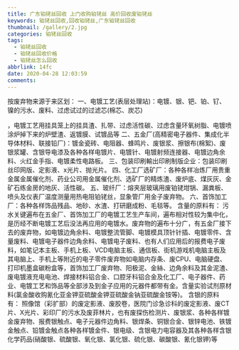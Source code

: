 ```yaml
---
title: 广东铂铑丝回收 上门收购铂铑丝 高价回收废铂铑丝
keywords: 铂铑丝回收,回收铂铑丝,广东铂铑丝回收
thumbnail: /gallery/2.jpg
categories: 铂铑丝回收
tags:
  - 铂铑丝回收
  - 铂铑丝回收价格
  - 铂铑丝怎么回收
abbrlink: 14fc
date: 2020-04-28 12:03:59
comments:
---
```


按废弃物来源于来区划：
一、电镀工艺(表层处理站)：电镀、银、钯、铂、钌、镍的污水、废料、过虑试过的过滤芯(棉芯、炭芯)
<!--more-->
，电镀工艺用挂具笼上的挂具渣、扎带、过虑活性碳、过虑含量环氧树脂、电镀喷涂炉掉下来的炉壁渣、返镀膜、试镀品等
二、五金厂(高精密电子器件、集成化半导体材料、联接铅厂)：镀金瓷砖、电阻器、蜂鸣片、废银浆、擦银布(棉絮)、废银浆罐、含银导电漆及各种各样电镀片、电镀针、电镀射频连接器、电镀边角余料、火红金手指、电镀柔性电路板。
三、包装印刷輸出印刷制版企业：包装印刷丝印网版、定影液、x光片、抛光片。
四、化工厂选矿厂：各种各样冶炼厂用贵重金属金属催化剂、药业公司用金属催化剂、选矿厂的精炼渣、废炉底、煤灰灰、金矿石练金房的地灰、活性碳。
五、玻纤厂：熔夹层玻璃用废铂铑坩锅、漏粪板、喷头及仪表厂温度测量用热电阻铂铑丝，显象管厂用金子废弃物。
六、首饰加工厂：各种各样饰品残品、地砂、水渣、打研磨成粉、毛毯等。
含量的原料有：
污水关键遍布在五金厂、首饰加工厂的电镀工艺生产车间，遍布相对性较为集中化，是历经不断电镀工艺后没法再应用的电镀水。废弃物的遍布十分广，有五金厂接下去的废弃物，如电镀边角余料、电镀整流管脚、电镀模具顶针针插、电镀零件、含量废料、电镀电子器件边角余料、电镀电子废料、也有人们应用后的报费电子废料，如笔记本主板、手机上板、VCD电脑主板、通信板、街机游戏机电脑主板及其电脑上、手机上等附近的电子零件废弃物如电脑内存条、废CPU、电脑硬盘、打印机墨盒碳粉盒等，首饰加工厂废弃物、阳极泥、金絲、边角余料及其金泥渣、废电镀液充电电池、焊接材料铝合金、口腔牙科铝合金及化工厂、电子器件、药业、电镀工艺和饰品等全部涉及到金子应用的元器件都带有金。含量实验试剂原材料(氯金酸收购氰化亚金钾亚硫酸金钾亚硫酸金钠亚硫酸金铵等)。
含银的原料有：
照像馆（彩扩部）的废定影液、废胶卷，医院门诊急诊科的废定影液、废CT片、X光片、彩印厂的污水及废菲林片，也有废探伤检测片、废银浆、各种各样镀金废弃物、报费银触点、电子元器件边角料、银焊条、铜银合金、银锌电池、铁镀金触点、铅镀金触点各种各样镀金件、银电级、含银电力电容器及其各种各样含银化学药品(硝酸银、硫酸银、氧化银、氯化银、硫化银、碳酸银、氰化银钾)等